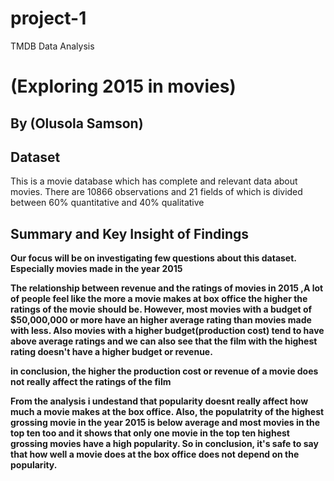 # project-1
 
TMDB  Data Analysis
# (Exploring 2015 in movies)
## By (Olusola Samson)

## Dataset
This is a movie database which has complete and relevant data about movies.
There are 10866 observations and 21 fields of which is divided between 60% quantitative and 40% qualitative 


## Summary and Key Insight of Findings
 **Our focus will be on investigating few questions about this dataset. Especially movies made in the year 2015**
 
**The relationship between revenue and the ratings of movies in 2015  ,A lot of people feel like the more a movie makes at box office the higher the ratings of the movie should be.
However, most movies with a budget of $50,000,000 or more have an higher average rating than movies made with less.
Also movies with a higher budget(production cost) tend to have above average ratings and we can also see that the film with the highest rating doesn't have a higher budget or revenue.**
 
 **in conclusion, the higher the production cost or revenue of a movie does not really affect the ratings of the film** 
 
**From the analysis i undestand that popularity doesnt really affect how much a movie makes at the box office.
 Also, the populatrity of the highest grossing movie in the year 2015 is below average and most movies in the top ten too and it shows that only one movie in the top ten highest grossing movies have a high popularity.
 So in conclusion, it's safe to say that how well a movie does at the box office does not depend on the popularity.**

